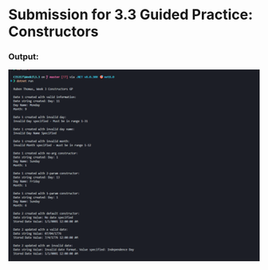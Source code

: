 <h1>Submission for 3.3 Guided Practice: Constructors</h1>

<h3>Output:</h3>
<img src="./Output/1.png">